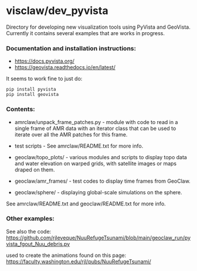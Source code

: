 # visclaw/dev_pyvista

Directory for developing new visualization tools using PyVista and GeoVista.
Currently it contains several examples that are works in progress.

### Documentation and installation instructions:

- https://docs.pyvista.org/
- https://geovista.readthedocs.io/en/latest/

It seems to work fine to just do:

    pip install pyvista
    pip install geovista


### Contents:

- amrclaw/unpack_frame_patches.py - module with code to read in a single frame
  of AMR data with an iterator class that can be used to iterate over all the
  AMR patches for this frame.
  
- test scripts - See amrclaw/README.txt for more info.
        
- geoclaw/topo_plots/ - various modules and scripts to display topo data and
  water elevation on warped grids, with satellite images or maps draped on them.

- geoclaw/amr_frames/ - test codes to display time frames from GeoClaw.

- geoclaw/sphere/ - displaying global-scale simulations on the sphere.

See amrclaw/README.txt and geoclaw/README.txt for more info.
        

### Other examples:

See also the code:
https://github.com/rjleveque/NuuRefugeTsunami/blob/main/geoclaw_run/pyvista_fgout_Nuu_debris.py

used to create the animations found on this page:
https://faculty.washington.edu/rjl/pubs/NuuRefugeTsunami/
